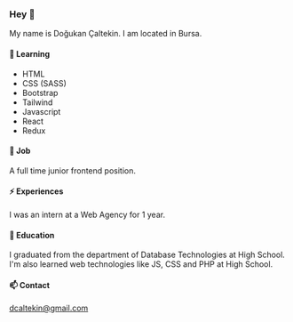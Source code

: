 ### Hey 👋

My name is Doğukan Çaltekin.
I am located in Bursa.

#### 🌱 Learning

- HTML
- CSS (SASS)
- Bootstrap
- Tailwind
- Javascript
- React
- Redux

#### 🔭 Job

A full time junior frontend position.

#### ⚡ Experiences

I was an intern at a Web Agency for 1 year.

#### 👯 Education

I graduated from the department of Database Technologies at High School.
I'm also learned web technologies like JS, CSS and PHP at High School.

#### 📫 Contact

[dcaltekin@gmail.com](mailto:dcaltekin@gmail.com)
